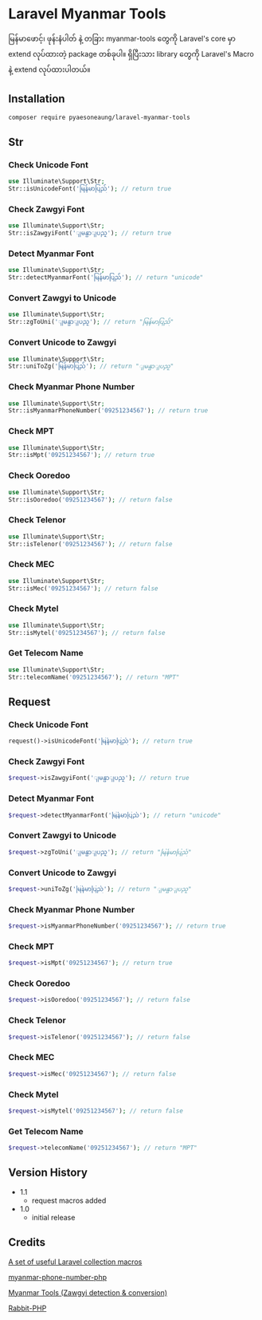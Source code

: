 # Laravel Myanmar Tools
မြန်မာဖောင့်၊ ဖုန်းနံပါတ် နဲ့ တခြား myanmar-tools တွေကို Laravel's core မှာ extend လုပ်ထားတဲ့ package တစ်ခုပါ။ ရှိပြီးသား library တွေကို Laravel's Macro နဲ့ extend လုပ်ထားပါတယ်။

## Installation
```bash
composer require pyaesoneaung/laravel-myanmar-tools
```
## Str
### Check Unicode Font
```php
use Illuminate\Support\Str;
Str::isUnicodeFont('မြန်မာပြည်'); // return true
```

### Check Zawgyi Font
```php
use Illuminate\Support\Str;
Str::isZawgyiFont('ျမန္မာျပည္'); // return true
```

### Detect Myanmar Font
```php
use Illuminate\Support\Str;
Str::detectMyanmarFont('မြန်မာပြည်'); // return "unicode"
```

### Convert Zawgyi to Unicode
```php
use Illuminate\Support\Str;
Str::zgToUni('ျမန္မာျပည္'); // return "မြန်မာပြည်"
```

### Convert Unicode to Zawgyi
```php
use Illuminate\Support\Str;
Str::uniToZg('မြန်မာပြည်'); // return "ျမန္မာျပည္"
```

### Check Myanmar Phone Number
```php
use Illuminate\Support\Str;
Str::isMyanmarPhoneNumber('09251234567'); // return true
```

### Check MPT
```php
use Illuminate\Support\Str;
Str::isMpt('09251234567'); // return true
```

### Check Ooredoo
```php
use Illuminate\Support\Str;
Str::isOoredoo('09251234567'); // return false
```

### Check Telenor
```php
use Illuminate\Support\Str;
Str::isTelenor('09251234567'); // return false
```

### Check MEC
```php
use Illuminate\Support\Str;
Str::isMec('09251234567'); // return false
```

### Check Mytel
```php
use Illuminate\Support\Str;
Str::isMytel('09251234567'); // return false
```

### Get Telecom Name
```php
use Illuminate\Support\Str;
Str::telecomName('09251234567'); // return "MPT"
```

## Request
### Check Unicode Font
```php
request()->isUnicodeFont('မြန်မာပြည်'); // return true
```

### Check Zawgyi Font
```php
$request->isZawgyiFont('ျမန္မာျပည္'); // return true
```

### Detect Myanmar Font
```php
$request->detectMyanmarFont('မြန်မာပြည်'); // return "unicode"
```

### Convert Zawgyi to Unicode
```php
$request->zgToUni('ျမန္မာျပည္'); // return "မြန်မာပြည်"
```

### Convert Unicode to Zawgyi
```php
$request->uniToZg('မြန်မာပြည်'); // return "ျမန္မာျပည္"
```

### Check Myanmar Phone Number
```php
$request->isMyanmarPhoneNumber('09251234567'); // return true
```

### Check MPT
```php
$request->isMpt('09251234567'); // return true
```

### Check Ooredoo
```php
$request->isOoredoo('09251234567'); // return false
```

### Check Telenor
```php
$request->isTelenor('09251234567'); // return false
```

### Check MEC
```php
$request->isMec('09251234567'); // return false
```

### Check Mytel
```php
$request->isMytel('09251234567'); // return false
```

### Get Telecom Name
```php
$request->telecomName('09251234567'); // return "MPT"
```

## Version History
* 1.1
    * request macros added
* 1.0
    * initial release

## Credits
[A set of useful Laravel collection macros](https://github.com/spatie/laravel-collection-macros)

[myanmar-phone-number-php](https://github.com/johnreginald/myanmar-phone-number-php)

[Myanmar Tools (Zawgyi detection & conversion)](https://github.com/google/myanmar-tools)

[Rabbit-PHP](https://github.com/Rabbit-Converter/Rabbit-PHP)
